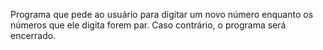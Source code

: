 Programa que pede ao usuário para digitar um novo número enquanto os números que ele digita forem par. Caso contrário, o programa será encerrado.
